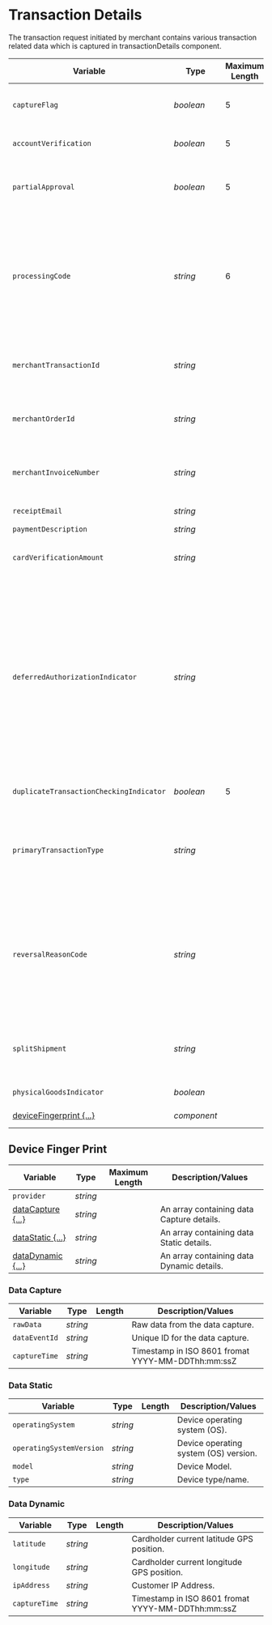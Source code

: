 # Transaction Details

The transaction request initiated by merchant contains various transaction related data which is captured in transactionDetails component.

|Variable    | Type| Maximum Length | Description/Values|
|---------|-----------|----------------|---------|
| `captureFlag` | *boolean* | 5 | Designates if the transaction should be captured. Auth (*FALSE*) or Sale (*TRUE*)|
| `accountVerification` | *boolean* | 5 | Determines if verification should be performed on the Payment Type.|
| `partialApproval` | *boolean* | 5 | Indicates if a partial approval is allowed. Partial approval should only be used in a card present or gift card transaction.|
| `processingCode` | *string* | 6 | A required code is used in conjunction with the message type to define the type of transaction that is by the terminal to the host.</br>Code Format:</br>Position 1-2 : [Transaction Type](url)</br>Position 3–4 : From [Account Type](url)</br>Position 5–6 : To Account Type </br> |
| `merchantTransactionId` | *string* |  | Client transaction ID if supplied by client mapped from Retrieval Reference Number (RRN) in the Request.|
| `merchantOrderId` | *string* |  | Client transaction ID if supplied by client mapped from Retrieval Reference Number (RRN) in the Request.|
| `merchantInvoiceNumber` | *string* |  | Client transaction ID if supplied by client mapped from Retrieval Reference Number (RRN) in the Request.|
| `receiptEmail` | *string* |  | Email id to send the digital receipt.|
| `paymentDescription` | *string* |  | Payment Description|
| `cardVerificationAmount` | *string* |  | Amount to charge the card to attempt verification. Note: some card brands do not allow zero $ auth.|
| `deferredAuthorizationIndicator` | *string* |  | This tag indicates a transaction that occurs when a merchant captures transaction information while the connectivity is interrupted or unavailable. This tag must be sent in the authorization/ purchase/ refund transaction once the connectivity is restored.</br>Accepted Request Types:</br>*INCREMENTAL_AUTH*</br>*RESUBMIT_AUTH*</br>*DELAYED_CHARGE*</br>*REAUTH*</br>*NO_SHOW* - Auto Rental & Lodging</br>*TOP_UP*</br>*DEFERRED_AUTH*|
| `duplicateTransactionCheckingIndicator` | *boolean* | 5 | Determines if duplicate transactions should be checked.|
| `primaryTransactionType` | *string* |  | Identifies the primary transaction type.</br>Accepted Request Types :</br>*AUTH_ONLY*</br>*CHARGE_PREAUTH*</br>*CHARGE_SALE*</br>*CANCEL*</br>*REFUND*|
| `reversalReasonCode` | *string* |  | Reason the merchant/ customer requests for cancel (void).</br>Accepted Request Types:</br>*VOIDED*</br>*TIMEOUT*</br>*EDIT_ERROR*</br>*MAC_VERIFICATION_ERROR*</br>MAC_SYNCH_ERROR</br>*ENCRYPTION_ERROR*</br>*SYSTEM_ERROR*</br>*SUSPECTED_FRAUD*|
| `splitShipment` | *string* |  | Identifies the number of shipments if the transaction will contain multiple shipments. Can be set during pre-auth or the first post-auth.|
| `physicalGoodsIndicator` | *boolean* |  | Identifies if physical goods were sold.|
| [deviceFingerprint {...}](#device-finger-print) | *component* |  | An array containing the device fingerprint details.|

## Device Finger Print

Variable | Type| Maximum Length | Description/Values|
|---------|----------|----------------|---------|
|`provider` | *string* |  |  |
|[dataCapture {...}](#data-capture)| *string* |  | An array containing data Capture details. | 
|[dataStatic {...}](#data-static)| *string* |  | An array containing data Static details.|
|[dataDynamic {...}](#data-dynamic)| *string* |  | An array containing data Dynamic details. |


### Data Capture

| Variable | Type | Length | Description/Values |
| -------- | :--: | :------------: | ------------------ |
| `rawData` | *string* |  | Raw data from the data capture. |
| `dataEventId` | *string* |  | Unique ID for the data capture. |
| `captureTime` | *string* |  | Timestamp in ISO 8601 fromat YYYY-MM-DDThh:mm:ssZ |


### Data Static

| Variable | Type | Length | Description/Values |
| -------- | :--: | :------------: | ------------------ |
| `operatingSystem` | *string* |  | Device operating system (OS). |
| `operatingSystemVersion` | *string* |  | Device operating system (OS) version. |
| `model` | *string* |  | Device Model. |
| `type` | *string* |  | Device type/name. |


### Data Dynamic

| Variable | Type | Length | Description/Values |
| -------- | :--: | :------------: | ------------------ |
| `latitude` | *string* |  | Cardholder current latitude GPS position. |
| `longitude` | *string* |  | Cardholder current longitude GPS position. |
| `ipAddress` | *string* |  | Customer IP Address. |
| `captureTime` | *string* |  | Timestamp in ISO 8601 fromat YYYY-MM-DDThh:mm:ssZ |